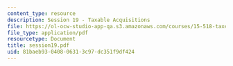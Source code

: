 ```yaml
---
content_type: resource
description: Session 19 - Taxable Acquisitions
file: https://ol-ocw-studio-app-qa.s3.amazonaws.com/courses/15-518-taxes-and-business-strategy-fall-2002/81baeb93040806313c97dc351f9df424_session19.pdf
file_type: application/pdf
resourcetype: Document
title: session19.pdf
uid: 81baeb93-0408-0631-3c97-dc351f9df424
---
```


